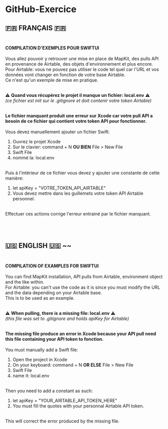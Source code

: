 # GitHub-Exercice

## 🇫🇷 FRANÇAIS 🇫🇷  </br> </br>
**COMPILATION D'EXEMPLES POUR SWIFTUI** </br> </br>
Vous allez pouvoir y retrouver une mise en place de MapKit, des pulls API en provenance de Airtable, des objets d'environnement et plus encore.  </br>
Pour Airtable: vous ne pouvez pas utiliser le code tel quel car l'URL et vos données vont changer en fonction de votre base Airtable.  </br>
Ce n'est qu'un exemple de mise en pratique. </br> </br>

⚠️ **Quand vous récupérez le projet il manque un fichier: local.env** ⚠️ </br>
_(ce fichier est mit sur le .gitignore et doit contenir votre token Airtable)_  </br> </br>

**Le fichier manquant produit une erreur sur Xcode car votre pull API a besoin de ce fichier qui contient votre token API pour fonctionner.** </br> </br>
Vous devez manuellement ajouter un fichier Swift:
1. Ouvrez le projet Xcode
2. Sur le clavier: command + N  **OU BIEN** File > New File
3. Swift File
4. nommé la: local.env  </br> </br>
 
Puis à l'intérieur de ce fichier vous devez y ajouter une constante de cette manière: 
1. let apiKey = "VOTRE_TOKEN_API_AIRTABLE"
2. Vous devez mettre dans les guillemets votre token API Airtable personnel. </br> </br>

Effectuer ces actions corrige l'erreur entrainé par le fichier manquant. </br> </br> </br> </br>





## 🇺🇸 ENGLISH 🇺🇸 ~~ </br> </br>
**COMPILATION OF EXAMPLES FOR SWIFTUI** </br> </br>
You can find MapKit installation, API pulls from Airtable, environment object and the like within. </br>
For Airtable: you can't use the code as it is since you must modify the URL and the data depending on your Airtable base.  </br>
This is to be used as an example. </br> </br>

⚠️ **When pulling, there is a missing file: local.env** ⚠️ </br>
_(this file was set to .gitignore and holds apiKey for Airtable)_  </br> </br>

**The missing file produce an error in Xcode because your API pull need this file containing your API token to fonction.** </br> </br>
You must manually add a Swift file: 
1. Open the project in Xcode
2. On your keyboard: command + N  **OR ELSE** File > New File
3. Swift File
4. name it: local.env </br> </br>

Then you need to add a constant as such: 
1. let apiKey = "YOUR_AIRTABLE_API_TOKEN_HERE" 
2. You must fill the quotes with your personnal Airtable API token.  </br> </br>

This will correct the error produced by the missing file.

